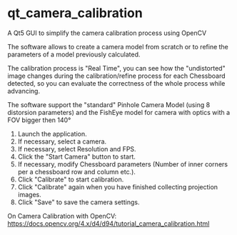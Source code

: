 # qt_camera_calibration
A Qt5 GUI to simplify the camera calibration process using OpenCV

The software allows to create a camera model from scratch or to refine the parameters of a model previously calculated.

The calibration process is "Real Time", you can see how the "undistorted" image changes during the calibration/refine process for each Chessboard detected, so you can evaluate the correctness of the whole process while advancing.

The software support the "standard" Pinhole Camera Model (using 8 distorsion parameters) and the FishEye model for camera with optics with a FOV bigger then 140°

1. Launch the application.
2. If necessary, select a camera.
3. If necessary, select Resolution and FPS.
4. Click the "Start Camera" button to start.
5. If necessary, modify Chessboard parameters (Number of inner corners per a chessboard row and column etc.).
6. Click "Calibrate" to start calibration.
7. Click "Calibrate" again when you have finished collecting projection images.
8. Click "Save" to save the camera settings.

On Camera Calibration with OpenCV: https://docs.opencv.org/4.x/d4/d94/tutorial_camera_calibration.html
